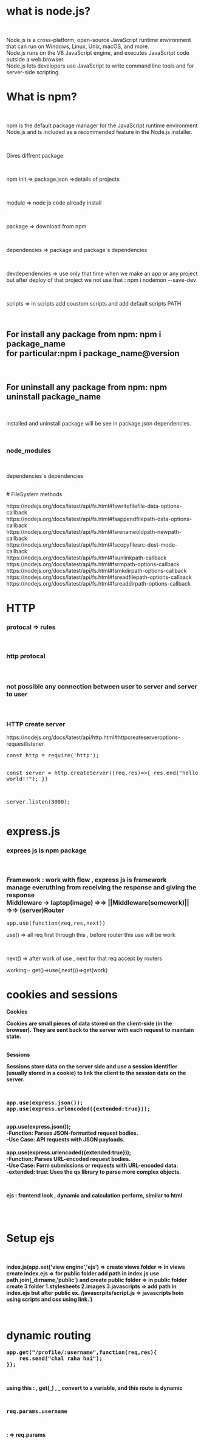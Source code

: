 # what is node.js?
<br>
<p>Node.js is a cross-platform, open-source JavaScript runtime environment that can run on Windows, Linux, Unix, macOS, and more.<br> Node.js runs on the V8 JavaScript engine, and executes JavaScript code outside a web browser.<br> Node.js lets developers use JavaScript to write command line tools and for server-side scripting. </p>

# What is npm?
<br>
<p>npm is the default package manager for the JavaScript runtime environment Node.js and is included as a recommended feature in the Node.js installer.</p><br>
<p>Gives diffrent package</p>
<br>
<p> npm init => package.json =>details of projects</p><br>

<p>module => node js code already install</p><br>
<p>package => download from npm</p><br>
<p>dependencies => package and package`s dependencies</p><br>
<p>devdependencies => use only that time when we make an app or any project but after deploy of that project we not use that : npm i nodemon --save-dev </p><br>
<p>scripts => in scripts add coustom scripts and add default scripts PATH</p><br>
<h2>For install any package from npm: npm i package_name <br> for particular:npm i package_name@version </h2><br>
<h2>For uninstall any package from npm: npm uninstall package_name</h2><br>
<p>installed and uninstall package will be see in package.json dependencies.</p><br>
<h3>node_modules</h3><br><p>dependencies`s dependencies</p><br>
# FileSystem methods
<p>https://nodejs.org/docs/latest/api/fs.html#fswritefilefile-data-options-callback<br>https://nodejs.org/docs/latest/api/fs.html#fsappendfilepath-data-options-callback<br>https://nodejs.org/docs/latest/api/fs.html#fsrenameoldpath-newpath-callback<br>https://nodejs.org/docs/latest/api/fs.html#fscopyfilesrc-dest-mode-callback<br>https://nodejs.org/docs/latest/api/fs.html#fsunlinkpath-callback<br>https://nodejs.org/docs/latest/api/fs.html#fsrmpath-options-callback<br>https://nodejs.org/docs/latest/api/fs.html#fsmkdirpath-options-callback<br>https://nodejs.org/docs/latest/api/fs.html#fsreadfilepath-options-callback<br>https://nodejs.org/docs/latest/api/fs.html#fsreaddirpath-options-callback<br></p>

# HTTP
<h3>protocal => rules</h3>
<br>
<h3> http protocal <h3><br> <p>not possible any connection between user to server and server to user</p>
<br>
<h3>HTTP create server<br></h3>
<p>https://nodejs.org/docs/latest/api/http.html#httpcreateserveroptions-requestlistener</p>
<pre>const http = require('http');

const server = http.createServer((req,res)=>{
    res.end("hello world!!");
})

server.listen(3000);</pre>

# express.js

<h3>exprees js is npm package</h3>
<br>
<h3>Framework : work with flow , express js is framework<br> manage everuthing from receiving the response and giving the response<br>Middleware ->    laptop(image) =>=> ||Middleware(somework)|| =>=> (server)Router<br>
</h3>
<pre>app.use(function(req,res,next)) </pre>
<p>use() => all req first through this , before router this use will be work</p><br>
<p>next() => after work of use , next for that req accept by routers </p>
<p>working:- get()=>use(,next())=>get(work)</p> 

# cookies and sessions
<b>Cookies<br><b>
<p>Cookies are small pieces of data stored on the client-side (in the browser). They are sent back to the server with each request to maintain state.</p><br><b>Sessions<b><br>
<p>Sessions store data on the server side and use a session identifier (usually stored in a cookie) to link the client to the session data on the server.</p><br>
<pre>
app.use(express.json());
app.use(express.urlencoded({extended:true}));
 </pre>
<p>app.use(express.json());<br>
-Function: Parses JSON-formatted request bodies.<br>
-Use Case: API requests with JSON payloads.<br><br>
app.use(express.urlencoded({extended:true}));<br>
-Function: Parses URL-encoded request bodies.<br>
-Use Case: Form submissions or requests with URL-encoded data.<br>
-extended: true: Uses the qs library to parse more complex objects.<br></p>

<br>
<p>ejs : frontend look , dynamic and calculation perform, similar to html</p>
<br><br>

# Setup ejs
<br>
<p>index.js(app.set('view engine','ejs') => create views folder => in views create index.ejs => for public folder add path in index.js use path.join(_dirname,'public') and create public folder => in public folder create 3 folder 1.stylesheets 2.images 3.javascripts => add path in index.ejs but after public ex. /javascrpits/script.js => javascripts hoin using scripts and css using link. )</p><br>

# dynamic routing
<pre>app.get("/profile/:username",function(req,res){
    res.send("chal raha hai");
});</pre>

<br>
<p>using this : , get(_) , _ convert to a variable, and this route is dynamic </p><br>
<pre>req.params.username</pre>
<br>
<p>: => req.params</p>









